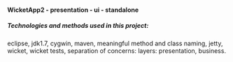#### WicketApp2 - presentation - ui - standalone

##### Technologies and methods used in this project:

eclipse, jdk1.7, cygwin, maven, meaningful method and class naming, jetty, wicket,
wicket tests, separation of concerns: layers: presentation, business.